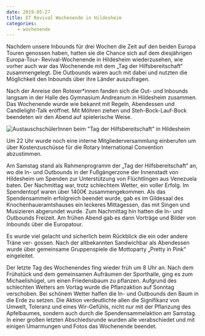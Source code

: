 ```yaml
---
date: 2019-05-27
title: ET Revival Wochenende in Hildesheim
categories:
    - wochenende
---
```

Nachdem unsere Inbounds für drei Wochen die Zeit auf den beiden Europa Touren
genossen haben, hatten sie die Chance sich auf dem diesjährigen Europa-Tour-
Revival-Wochenende in Hildesheim wiederzusehen, wie vorher auch war das
Wochenende mit dem „Tag der Hilfsbereitschaft“ zusammengelegt. Die Outbounds
waren auch mit dabei und nutzten die Möglichkeit den Inbounds über ihre
Länder auszufragen.

Nach der Anreise den Rotexer*innen fanden sich die Out- und Inbounds langsam in
der Halle des Gymnasium Andreanum in Hildesheim zusammen. Das Wochenende wurde
wie bekannt mit Regeln, Abendessen und Candlelight-Talk eröffnet. Mit Möhren
ziehen und Steh-Bock-Lauf-Bock beendeten wir den Abend auf spielerische Weise.

![AustauschschülerInnen beim "Tag der Hilfsbereitschaft" in
Hildesheim](/img/2019-hildesheim.jpg)

Um 22 Uhr wurde noch eine interne Mitgliederversammlung einberufen um über
Kostenzuschüsse für die Rotary International Convention abzustimmen.

Am Samstag stand als Rahmenprogramm der „Tag der Hilfsbereitschaft“ an, wo die
In- und Outbounds in der Fußgängerzone der Innenstadt von Hildesheim um Spenden
zur Unterstützung von Flüchtlingen aus Venezuela baten. Der Nachmittag war,
trotz schlechtem Wetter, ein voller Erfolg. Im Spendentopf waren über 1400€
zusammengekommen. Als das Spendensammeln erfolgreich beendet wurde, gab es im
Gildesaal des Knochenhaueramtshauses ein leckeres Mittagessen, das mit Singen
und Musizieren abgerundet wurde. Zum Nachmittag hin hatten die In- und Outbounds
Freizeit. Am frühen Abend gab es dann Vorträge und Bilder von Inbounds über
die Europatour.

Es wurde viel gelacht und sicherlich beim Rückblick die ein oder andere Träne
ver- gossen. Nach der altbekannten Sandwichbar als Abendessen wurde über
gemeinsame Gruppenspiele die Mottoparty „Pretty in Pink“ eingeleitet.

Der letzte Tag des Wochenendes fing wieder früh um 8 Uhr an. Nach dem
Frühstück und dem gemeinsamen Aufräumen der Sporthalle, ging es zum
Michaelishügel, um einen Friedensbaum zu pflanzen. Aufgrund des schlechten
Wetters am Vortag wurde die Pflanzaktion auf Sonntag verschoben. Bei schönem
Wetter halfen die In- und Outbounds den Baum in die Erde zu setzen. Die Aktion
verdeutlichte allen die Signifikanz von Umwelt, Toleranz und eines Wir-Gefühls,
nicht nur mit der Pflanzung des Apfelbaumes, sondern auch durch die
Spendensammelaktion am Samstag. In einer großen letzten Abschiedsrunde wurden
alle verabschiedet und mit einigen Umarmungen und Fotos das Wochenende beendet.